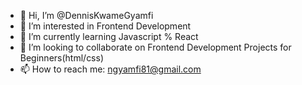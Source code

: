 - 👋 Hi, I’m @DennisKwameGyamfi
- 👀 I’m interested in Frontend Development
- 🌱 I’m currently learning Javascript % React 
- 💞️ I’m looking to collaborate on Frontend Development Projects for Beginners(html/css)
- 📫 How to reach me: ngyamfi81@gmail.com

<!---
DennisKGyamfi/DennisKGyamfi is a ✨ special ✨ repository because its `README.md` (this file) appears on your GitHub profile.
You can click the Preview link to take a look at your changes.
--->
